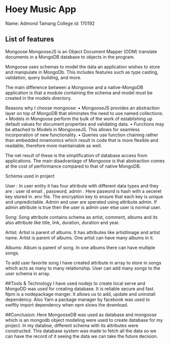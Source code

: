 # Hoey Music App

Name: Admond Tamang
College id: 170192

## List of features

Mongoose
MongooseJS is an Object Document Mapper (ODM) translate documents in a MongoDB database to objects in the program.

Mongoose uses schemas to model the data an application wishes to store and manipulate in MongoDb. This includes features such as type casting, validation, query building, and more.

The main difference between a Mongoose and a native-MongoDB application is that a module containing the schema and model must be created in the models directory.

Reasons why I choose mongoose:
• MongooseJS provides an abstraction layer on top of MongoDB that eliminates the need to use named collections.
• Models in Mongoose perform the bulk of the work of establishing up default values for document properties and validating data.
• Functions may be attached to Models in MongooseJS. This allows for seamless incorporation of new functionality.
• Queries use function chaining rather than embedded mnemonics which result in code that is more flexible and readable, therefore more maintainable as well.

The net result of these is the simplification of database access from applications. The main disadvantage of Mongoose is that abstraction comes at the cost of performance compared to that of native MongoDB.

Schema used in project

User : In user entity it has four attribute with different data types and they are : user id email , password, admin . Here pasword is hash with a seceret key stored in .env file. The encryption key to ensure that each key is unique and unpredictable.
Admin and user are sperated using attribute admin. If admin attribute is true then the user is admin user else user is normal user.

Song: Song attribute contains schema as artist, comment, albums and its also attribute like title, link, duration, duration and year.

Artist: Artist is parent of albums. It has attributes like artistImage and artist name. Artist is parent of albums. One artist can have many albums in it.

Albums: Album is parent of song. In one albums there can have multiple songs.

To add user favorite song I have created attribute in array to store in songs which acts as many to many relationship. User can add many songs to the user schema in array.

##Tools & Technology
I have used nodejs to create local serve and MongoDD was used for creating database. It is reliable secure and fast.
Npm is a nodepackage manger. It allows us to add, update and uninstall dependency. Also Yarn a package manager by facebook was used to swiftly import dependency when npm slows the download.

##Conclusion:
Here MongooseDB was used as database and mongoose which is an mongodb object modeling were used to create database for my project. In my databse, different schema with its attributes were constructed. This database system was made to fetch all the data so we can have the record of it seeing the data we can take the future decision.
